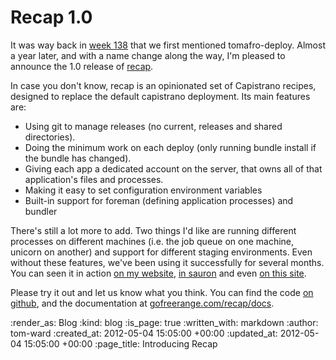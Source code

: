 Recap 1.0
=========

It was way back in [week 138](/week-138) that we first mentioned tomafro-deploy.  Almost a year later, and with a name change along the way, I'm pleased to announce the 1.0 release of [recap](https://github.com/freerange/recap).

In case you don't know, recap is an opinionated set of Capistrano recipes, designed to replace the default capistrano deployment.  Its main features are:

  - Using git to manage releases (no current, releases and shared directories).
  - Doing the minimum work on each deploy (only running bundle install if the bundle has changed).
  - Giving each app a dedicated account on the server, that owns all of that application's files and processes.
  - Making it easy to set configuration environment variables
  - Built-in support for foreman (defining application processes) and bundler

There's still a lot more to add.  Two things I'd like are running different processes on different machines (i.e. the job queue on one machine, unicorn on another) and support for different staging environments.  Even without these features, we've been using it successfully for several months.  You can seen it in action [on my website](https://github.com/tomafro/tomafro.net/blob/lanyon/Capfile), [in sauron](https://github.com/freerange/sauron/blob/master/Capfile) and even [on this site](https://github.com/freerange/site/blob/master/Capfile).

Please try it out and let us know what you think.  You can find the code [on github](https://github.com/freerange/recap), and the documentation at [gofreerange.com/recap/docs](http://gofreerange.com/recap/docs).

:render_as: Blog
:kind: blog
:is_page: true
:written_with: markdown
:author: tom-ward
:created_at: 2012-05-04 15:05:00 +00:00
:updated_at: 2012-05-04 15:05:00 +00:00
:page_title: Introducing Recap